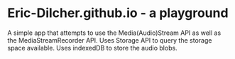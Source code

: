 # Eric-Dilcher.github.io - a playground

A simple app that attempts to use the Media(Audio)Stream API as well as the MediaStreamRecorder API.  Uses Storage API to query the storage space available.  Uses indexedDB to store the audio blobs.
